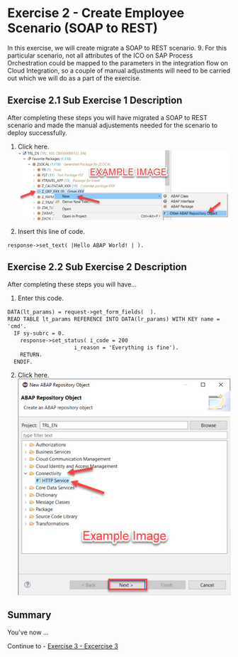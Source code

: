 # Exercise 2 - Create Employee Scenario (SOAP to REST)

In this exercise, we will create migrate a SOAP to REST scenario. 9.	For this particular scenario, not all attributes of the ICO on SAP Process Orchestration could be mapped to the parameters in the integration flow on Cloud Integration, so a couple of manual adjustments will need to be carried out which we will do as a part of the exercise.

## Exercise 2.1 Sub Exercise 1 Description

After completing these steps you will have migrated a SOAP to REST scenario and made the manual adjustements needed for the scenario to deploy successfully.

1. Click here.
<br>![](/exercises/ex2/images/02_01_0010.png)

2.	Insert this line of code.
```abap
response->set_text( |Hello ABAP World! | ). 
```



## Exercise 2.2 Sub Exercise 2 Description

After completing these steps you will have...

1.	Enter this code.
```abap
DATA(lt_params) = request->get_form_fields(  ).
READ TABLE lt_params REFERENCE INTO DATA(lr_params) WITH KEY name = 'cmd'.
  IF sy-subrc = 0.
    response->set_status( i_code = 200
                     i_reason = 'Everything is fine').
    RETURN.
  ENDIF.

```

2.	Click here.
<br>![](/exercises/ex2/images/02_02_0010.png)

## Summary

You've now ...

Continue to - [Exercise 3 - Excercise 3 ](../ex3/README.md)
